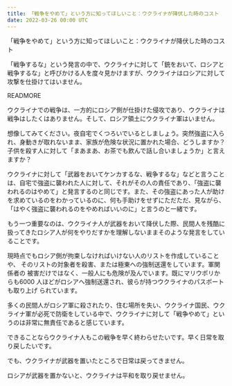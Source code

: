 ```yaml
---
title: 「戦争をやめて」という方に知ってほしいこと：ウクライナが降伏した時のコスト
date: 2022-03-26 00:00 UTC
---
```


「戦争をやめて」という方に知ってほしいこと：ウクライナが降伏した時のコス
ト

「戦争するな」という発言の中で、ウクライナに対して「銃をおいて、ロシアと
戦争するな」と呼びかける人を度々見かけますが、ウクライナはロシアに対して
攻撃を仕掛けてはいません。

READMORE

ウクライナでの戦争は、一方的にロシア側が仕掛けた侵攻であり、ウクライナは
戦争はしたくはありません。そして、ロシア領土にウクライナ軍はいません。

想像してみてください。夜自宅でくつろいでいるとしましょう。突然強盗に入ら
れ、身動きが取れないまま、家族が危険な状況に置かれた場合、どうしますか？
子供を殺す人に対して「まあまあ、お茶でも飲んで話し合いましょうか」と言え
ますか？

ウクライナに対して「武器をおいてケンカするな、戦争するな」などと言うこと
は、自宅で強盗に襲われた人に対して、それがその人の責任であり、「強盗に襲
われるのはやめて」と発言するのと同じです。また、その強盗にあった人が助け
を求めているのをわかっているのに、何も手助けをせずにただただ、見ながら、
「はやく強盗に襲われるのをやめればいいのに」と言うのと一緒です。


もう一つ重要なのは、ウクライナ人が武器をおいて降伏した際、民間人を残酷に
扱ってきたロシア人が何をやりだすかを理解しないままそのような発言をしてい
ることです。

現時点でもロシア側が拘束しなければいけない人のリストを作成していることや、
そのリストの対象者を殺害、または極東への強制送還をしています。軍関係者の
被害だけではなく、一般人にも危険が及んでいます。既にマリウポリからも6000
人ほどがロシアへ強制送還され、彼らが持つウクライナのパスポートも取り上げ
られています。

多くの民間人がロシア軍に殺されたり、住む場所を失い、ウクライナ国民、ウク
ライナ軍が必死で防衛をしている中で、ウクライナに対して「戦争やめて」とい
うのは非常に無責任であると感じています。

できることならウクライナ人もこの戦争を早く終わらせたいです。早く日常を取
り戻したいです。

でも、ウクライナが武器を置いたところで日常は戻ってきません。

ロシアが武器を置かないと、ウクライナは平和を取り戻せません。
